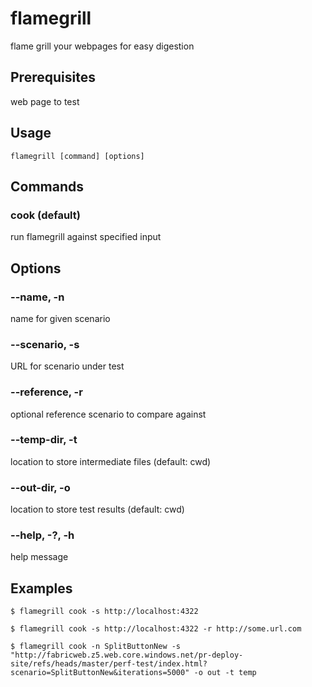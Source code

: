 # flamegrill

flame grill your webpages for easy digestion

## Prerequisites

web page to test

## Usage

```
flamegrill [command] [options]
```

## Commands

### cook (default)

run flamegrill against specified input

## Options

### --name, -n

name for given scenario

### --scenario, -s

URL for scenario under test

### --reference, -r

optional reference scenario to compare against

### --temp-dir, -t

location to store intermediate files (default: cwd)

### --out-dir, -o

location to store test results (default: cwd)

### --help, -?, -h

help message

## Examples

```
$ flamegrill cook -s http://localhost:4322

$ flamegrill cook -s http://localhost:4322 -r http://some.url.com

$ flamegrill cook -n SplitButtonNew -s "http://fabricweb.z5.web.core.windows.net/pr-deploy-site/refs/heads/master/perf-test/index.html?scenario=SplitButtonNew&iterations=5000" -o out -t temp

```
